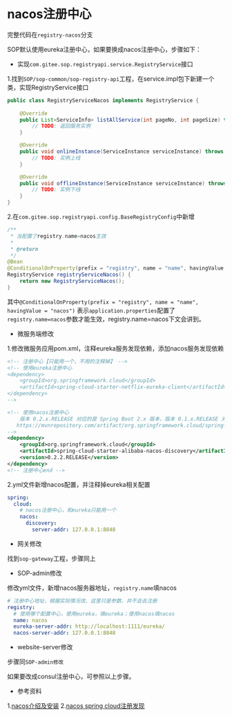 # nacos注册中心

完整代码在`registry-nacos`分支

SOP默认使用eureka注册中心，如果要换成nacos注册中心，步骤如下：

- 实现`com.gitee.sop.registryapi.service.RegistryService`接口

1.找到`SOP/sop-common/sop-registry-api`工程，在service.impl包下新建一个类，实现RegistryService接口

```java
public class RegistryServiceNacos implements RegistryService {
    
    @Override
    public List<ServiceInfo> listAllService(int pageNo, int pageSize) throws Exception {
        // TODO: 返回服务实例    
    }

    @Override
    public void onlineInstance(ServiceInstance serviceInstance) throws Exception {
        // TODO: 实例上线
    }

    @Override
    public void offlineInstance(ServiceInstance serviceInstance) throws Exception {
        // TODO: 实例下线
    }
}
```

2.在`com.gitee.sop.registryapi.config.BaseRegistryConfig`中新增

```java
/**
 * 当配置了registry.name=nacos生效
 *
 * @return
 */
@Bean
@ConditionalOnProperty(prefix = "registry", name = "name", havingValue = "nacos")
RegistryService registryServiceNacos() {
    return new RegistryServiceNacos();
}
```

其中`@ConditionalOnProperty(prefix = "registry", name = "name", havingValue = "nacos")`
表示`application.properties`配置了`registry.name=nacos`参数才能生效，registry.name=nacos下文会讲到。


- 微服务端修改

1.修改微服务应用pom.xml，注释eureka服务发现依赖，添加nacos服务发现依赖

```xml
<!-- 注册中心【只能用一个，不用的注释掉】 -->
<!-- 使用eureka注册中心
<dependency>
    <groupId>org.springframework.cloud</groupId>
    <artifactId>spring-cloud-starter-netflix-eureka-client</artifactId>
</dependency>
-->

<!-- 使用nacos注册中心
    版本 0.2.x.RELEASE 对应的是 Spring Boot 2.x 版本，版本 0.1.x.RELEASE 对应的是 Spring Boot 1.x 版本。
   https://mvnrepository.com/artifact/org.springframework.cloud/spring-cloud-starter-alibaba-nacos-discovery
-->
<dependency>
    <groupId>org.springframework.cloud</groupId>
    <artifactId>spring-cloud-starter-alibaba-nacos-discovery</artifactId>
    <version>0.2.2.RELEASE</version>
</dependency>
<!-- 注册中心end -->
```

2.yml文件新增nacos配置，并注释掉eureka相关配置

```yaml
spring:
  cloud:
    # nacos注册中心，和eureka只能用一个
    nacos:
      discovery:
        server-addr: 127.0.0.1:8848
```

- 网关修改

找到`sop-gateway`工程，步骤同上

- SOP-admin修改


修改yml文件，新增nacos服务器地址，`registry.name`填nacos

```yaml
# 注册中心地址，根据实际情况改，这里只是参数，并不会去注册
registry:
  # 使用哪个配置中心，使用eureka，填eureka；使用nacos填nacos
  name: nacos
  eureka-server-addr: http://localhost:1111/eureka/
  nacos-server-addr: 127.0.0.1:8848
```

- website-server修改

步骤同`SOP-admin修改`

如果要改成consul注册中心，可参照以上步骤。

- 参考资料

1.[nacos介绍及安装](https://nacos.io/zh-cn/docs/quick-start.html)
2.[nacos spring cloud注册发现](https://nacos.io/zh-cn/docs/quick-start-spring-cloud.html)

